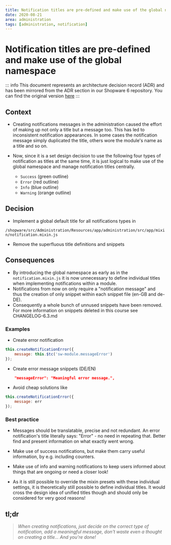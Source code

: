 ```yaml
---
title: Notification titles are pre-defined and make use of the global namespace
date: 2020-08-21
area: administration
tags: [administration, notification]
--- 
```


# Notification titles are pre-defined and make use of the global namespace

::: info
This document represents an architecture decision record (ADR) and has been mirrored from the ADR section in our Shopware 6 repository.
You can find the original version [here](https://github.com/shopware/shopware/blob/trunk/adr/2020-08-21-unified-notification-titles.md)
:::

## Context

* Creating notifications messages in the administration caused the effort of making up not only a title but a message too.
This has led to inconsistent notification appearances. In some cases the notification message simply duplicated the title, 
others wore the module's name as a title and so on.

* Now, since it is a set design decision to use the following four types of notification as titles at the same time, 
it is just logical to make use of the global namespace and manage notification titles centrally.
                                                                                     
    * `Success` (green outline)
    * `Error` (red outline)
    * `Info` (blue outline)
    * `Warning` (orange outline)

## Decision

* Implement a global default title for all notifications types in

`/shopware/src/Administration/Resources/app/administration/src/app/mixin/notification.mixin.js` 

* Remove the superfluous title definitions and snippets

## Consequences

* By introducing the global namespace as early as in the `notification.mixin.js`
it is now unnecessary to define individual titles when implementing notifications within a module.
* Notifications from now on only require a "notification message" and thus the creation of only snippet within each snippet file (en-GB and de-DE).
* Consequently a whole bunch of unnused snippets have been removed.
For more information on snippets deleted in this course see CHANGELOG-6.3.md

### Examples

* Create error notification

```js
this.createNotificationError({
    message: this.$tc('sw-module.messageError')
});
```
* Create error message snippets (DE/EN)

```json
    "messageError": "Meaningful error message.",
```

* Avoid cheap solutions like 

```js
this.createNotificationError({
    message: err
});
```
### Best practice

* Messages should be translatable, precise and not redundant. An error notification's title literally says: "Error" - no need in repeating that. 
Better find and present information on what exactly went wrong.

* Make use of success notifications, but make them carry useful information, by e.g. including counters.

* Make use of info and warning notifications to keep users informed about things that are ongoing or need a closer look!

* As it is still possible to override the mixin presets with these individual settings, it is theoretically still possible to define individual titles. 
It would cross the design idea of unified titles though and should only be considered for very good reasons!

## tl;dr

> *When creating notifications, just decide on the correct type of notification, 
 add a meaningful message, don't waste even a thought on creating a title...
 And you're done!*

